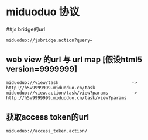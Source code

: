 miduoduo 协议
=====================

##js bridge的url
```
miduoduo://jsbridge.action?query=
```

## web view 的url 与 url map [假设html5 version=9999999]
```
miduoduo://view/task                            -> http://h5v9999999.miduoduo.cn/task
miduoduo://view.action/task/view?params         -> http://h5v9999999.miduoduo.cn/task/view?params
```

## 获取access token的url
```
miduoduo://access_token.action/
```
